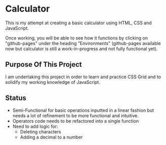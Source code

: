 # Calculator

This is my attempt at creating a basic calculator using HTML, CSS and JavaScript.

Once working, you will be able to see how it functions by clicking on "github-pages" under the heading "Environments" 
(github-pages available now but calculator is still a work-in-progress and not fully functional yet).

## Purpose Of This Project

I am undertaking this project in order to learn and practice CSS Grid and to solidify my working knowledge of JavaScript.

## Status

- Semi-Functional for basic operations inputted in a linear fashion but needs a lot of refinement to be more functional and intuitive.
- Operators code needs to be refactored into a single function
- Need to add logic for:
    - Deleting characters
    - Adding a decimal to a number